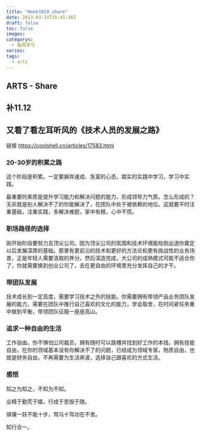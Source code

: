 ```yaml
---
title: "Week1019_share"
date: 2023-03-31T15:45:38Z
draft: false 
toc: false
images:
categorys:
  - 每周学习
series:
tags:
  - arts 
---
```


## ARTS - Share
## 补11.12
## 又看了看左耳听风的《技术人员的发展之路》

链接 https://coolshell.cn/articles/17583.html

### 20-30岁的积累之路
这个阶段是积累。一定要摒弃速成、急富的心态，踏实的实践中学习，学习中实践。

最重要的素质是提升学习能力和解决问题的能力，形成领导力气质。怎么形成的？无非就是别人解决不了的你能解决了，在团队中处于被依赖的地位。这就要平时注重基础，注重实践，多解决难题，家中有粮，心中不慌。

### 职场路径的选择

刚开始阶段要努力去顶尖公司。因为顶尖公司的氛围和技术环境能给刚出道你奠定以后发展深厚的基础。那里有更前沿的技术和更好的方法论和更有挑战性的业务场景，正是年轻人需要汲取的养分。然后深造完成，大公司的成熟模式可能不适合你了，你就需要换到创业公司了，去在更自由的环境里充分发挥自己的才干。

### 带团队发展

技术成长到一定高度，需要学习技术之外的技能。你需要拥有带领产品业务团队发展的能力，需要在团队中推行自己喜欢的文化的能力，学会取舍，在时间紧任务重中做到平衡，带领团队征服一座座高山。

### 追求一种自由的生活

工作自由。你不惧怕公司裁员，拥有随时可以跳槽并找到好工作的本钱。拥有技能自由，在你的领域基本没有你解决不了的问题，已经成为领域专家。物质自由，也就是财务自由，不再需要为生活奔波，选择自己跟喜欢的方式生活。

### 感悟
知之为知之，不知为不知。

业精于勤荒于嬉，行成于思毁于随。

骐骥一跃不能十步，驽马十驾功在不舍。

知行合一。